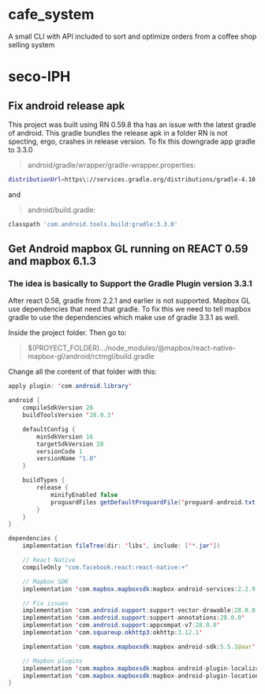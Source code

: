 # cafe_system
A small CLI with API included to sort and optimize orders from a coffee shop selling system

# seco-IPH

## Fix android release apk

This project was built using RN 0.59.8 tha has an issue with the
latest gradle of android. This gradle bundles the release apk in a folder RN is not specting, ergo, crashes in release version.
To fix this downgrade app gradle to 3.3.0

> android/gradle/wrapper/gradle-wrapper.properties:

```sh
distributionUrl=https\://services.gradle.org/distributions/gradle-4.10.1-all.zip
```
and

> android/build.gradle:

```sh
classpath 'com.android.tools.build:gradle:3.3.0'
```

## Get Android mapbox GL running on REACT 0.59 and mapbox 6.1.3

### The idea is basically to Support the Gradle Plugin version 3.3.1

After react 0.58, gradle from 2.2.1 and earlier is not supported. Mapbox GL use dependencies that need that gradle. To fix this we need to tell mapbox gradle to use the dependencies which make use of gradle 3.3.1 as well.

Inside the project folder. Then go to:

> $(PROYECT_FOLDER).../node_modules/@mapbox/react-native-mapbox-gl/android/rctmgl/build.gradle

Change all the content of that folder with this:

```java
apply plugin: 'com.android.library'

android {
    compileSdkVersion 28
    buildToolsVersion '28.0.3'

    defaultConfig {
        minSdkVersion 16
        targetSdkVersion 28
        versionCode 1
        versionName "1.0"
    }

    buildTypes {
        release {
            minifyEnabled false
            proguardFiles getDefaultProguardFile('proguard-android.txt'), 'proguard-rules.pro'
        }
    }
}

dependencies {
    implementation fileTree(dir: 'libs', include: ['*.jar'])

    // React Native
    compileOnly "com.facebook.react:react-native:+"

    // Mapbox SDK
    implementation 'com.mapbox.mapboxsdk:mapbox-android-services:2.2.9'

    // Fix issues
    implementation 'com.android.support:support-vector-drawable:28.0.0'
    implementation 'com.android.support:support-annotations:28.0.0'
    implementation 'com.android.support:appcompat-v7:28.0.0'
    implementation 'com.squareup.okhttp3:okhttp:3.12.1'

    implementation 'com.mapbox.mapboxsdk:mapbox-android-sdk:5.5.1@aar'

    // Mapbox plugins
    implementation 'com.mapbox.mapboxsdk:mapbox-android-plugin-localization:0.1.0'
    implementation 'com.mapbox.mapboxsdk:mapbox-android-plugin-locationlayer:0.3.0'
}
```
